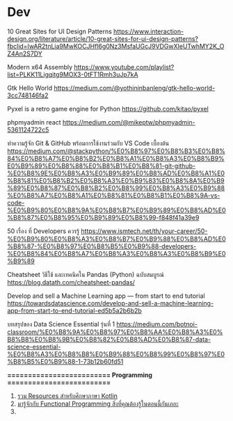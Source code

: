 # Dev

10 Great Sites for UI Design Patterns 
https://www.interaction-design.org/literature/article/10-great-sites-for-ui-design-patterns?fbclid=IwAR2tnLia9MwKOCJHfl6g0Nz3MsfaUGcJ9VDGwXIeUTwhMY2K_OZ4An2S7DY

Modern x64 Assembly
https://www.youtube.com/playlist?list=PLKK11Ligqitg9MOX3-0tFT1Rmh3uJp7kA

Gtk Hello World
https://medium.com/@yothininbanleng/gtk-hello-world-3cc748146fa2

Pyxel is a retro game engine for Python
https://github.com/kitao/pyxel

phpmyadmin react
https://medium.com/@mikeptw/phpmyadmin-5361124722c5

ทำความรู้จัก Git & GitHub พร้อมการใช้งานร่วมกับ VS Code เบื้องต้น
https://medium.com/@stackpython/%E0%B8%97%E0%B8%B3%E0%B8%84%E0%B8%A7%E0%B8%B2%E0%B8%A1%E0%B8%A3%E0%B8%B9%E0%B9%89%E0%B8%88%E0%B8%B1%E0%B8%81-git-github-%E0%B8%9E%E0%B8%A3%E0%B9%89%E0%B8%AD%E0%B8%A1%E0%B8%81%E0%B8%B2%E0%B8%A3%E0%B9%83%E0%B8%8A%E0%B9%89%E0%B8%87%E0%B8%B2%E0%B8%99%E0%B8%A3%E0%B9%88%E0%B8%A7%E0%B8%A1%E0%B8%81%E0%B8%B1%E0%B8%9A-vs-code-%E0%B9%80%E0%B8%9A%E0%B8%B7%E0%B9%89%E0%B8%AD%E0%B8%87%E0%B8%95%E0%B9%89%E0%B8%99-f848f41a39e9

50 เรื่อง ที่ Developers ควรรู้ 
https://www.ismtech.net/th/your-career/50-%E0%B9%80%E0%B8%A3%E0%B8%B7%E0%B9%88%E0%B8%AD%E0%B8%87-%E0%B8%97%E0%B8%B5%E0%B9%88-developers-%E0%B8%84%E0%B8%A7%E0%B8%A3%E0%B8%A3%E0%B8%B9%E0%B9%89

Cheatsheet วิธีใช้ และเทคนิคใน Pandas (Python) ฉบับสมบูรณ์
https://blog.datath.com/cheatsheet-pandas/

Develop and sell a Machine Learning app — from start to end tutorial
https://towardsdatascience.com/develop-and-sell-a-machine-learning-app-from-start-to-end-tutorial-ed5b5a2b6b2b

บทสรุปของ Data Science Essential รุ่นที่ 1
https://medium.com/botnoi-classroom/%E0%B8%9A%E0%B8%97%E0%B8%AA%E0%B8%A3%E0%B8%B8%E0%B8%9B%E0%B8%82%E0%B8%AD%E0%B8%87-data-science-essential-%E0%B8%A3%E0%B8%B8%E0%B9%88%E0%B8%99%E0%B8%97%E0%B8%B5%E0%B9%88-1-73b12b60fd51


<b>========================= Programming =========================</b><br>
<ol>
<li> <a href="https://www.algorithmtut.com/%E0%B8%A3%E0%B8%A7%E0%B8%A1-resources-%E0%B8%AA%E0%B8%B3%E0%B8%AB%E0%B8%A3%E0%B8%B1%E0%B8%9A%E0%B8%A8%E0%B8%B6%E0%B8%81%E0%B8%A9%E0%B8%B2%E0%B8%A0%E0%B8%B2%E0%B8%A9%E0%B8%B2-kotlin/ ">รวม Resources สำหรับศึกษาภาษา Kotlin</a></li>
<li> <a href="http://www.tamemo.com/post/80/functional-programming-should-be-your/ ">มารู้จักกับ Functional Programming สิ่งที่คุณต้องรู้ในตอนนี้กันเถอะ</a></li>
<li> <a href=" "></a></li>
</ol>
